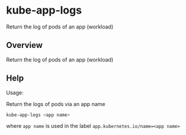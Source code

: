 # kube-app-logs

Return the log of pods of an app (workload)

## Overview

Return the log of pods of an app (workload)



## Help

Usage:

Return the logs of pods via an app name

```bash
kube-app-logs <app name>
```
where `app name` is used in the label `app.kubernetes.io/name=<app name>`
